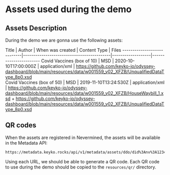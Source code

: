 # Assets used during the demo

## Assets Description

During the demo we are gonna use the following assets:


Title                       | Author            | When was created      | Content Type      | Files
----------------------------|-------------------------------------------|-------------------|-----------------------
Covid Vaccines (box of 10)  | MSD               | 2020-10-10T17:00:000Z | application/xml   | https://github.com/keyko-io/odyssey-dashboard/blob/main/resources/data/w001559_v02_XFZB/UnqualifiedDataType_8p0.xsd          
Covid Vaccines (box of 50)  | MSD               | 2019-11-10T13:24:530Z | application/xml   | https://github.com/keyko-io/odyssey-dashboard/blob/main/resources/data/w001559_v02_XFZB/HouseWaybill_1.xsd + https://github.com/keyko-io/odyssey-dashboard/blob/main/resources/data/w001559_v02_XFZB/UnqualifiedDataType_8p0.xsd          


## QR codes

When the assets are registered in Nevermined, the assets will be available in the Metadata API:

```
https://metadata.keyko.rocks/api/v1/metadata/assets/ddo/did%3Anv%3A1234
```

Using each URL, we should be able to generate a QR code. Each QR code to use during the demo
should be copied to the `resources/qr/` directory.

